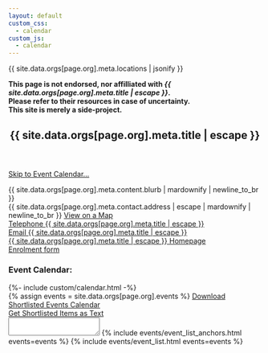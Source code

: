 ```yaml
---
layout: default
custom_css:
  - calendar
custom_js:
  - calendar
---
```

<script>const LOCATIONS = {{ site.data.orgs[page.org].meta.locations | jsonify }}</script>
{{ site.data.orgs[page.org].meta.locations | jsonify }}
<div class="disclaimer">
<strong>This page is not endorsed, nor affilliated with <em>{{ site.data.orgs[page.org].meta.title | escape }}</em>.</br>Please refer to their resources in case of uncertainty.</br>This site is merely a side-project.</strong>
</div>
<article class="post">

  <header class="post-header">
    <h1 class="post-title">{{ site.data.orgs[page.org].meta.title | escape }}</h1>
  </header>

  <a href="#event-calendar-brc">Skip to Event Calendar...</a>

  <div class="intro-text">
  <div class="blurb">
    {{ site.data.orgs[page.org].meta.content.blurb  | mardownify  | newline_to_br }}
  </div>

  <div class="address">
    {{ site.data.orgs[page.org].meta.contact.address | escape | mardownify  | newline_to_br  }}
    <a href="{{ site.data.orgs[page.org].meta.locations.college.url | escape }}">View on a Map</a>
  </div>
  <div class="tel">
    <a href="tel:{{ site.data.orgs[page.org].meta.contact.telephone | escape }}">Telephone {{ site.data.orgs[page.org].meta.title | escape }}</a>
  </div>
  <div class="email">
    <a href="mailto:{{ site.data.orgs[page.org].meta.contact.email | escape }}">Email {{ site.data.orgs[page.org].meta.title | escape }}</a>
  </div>

  <div class="www">
    <a href="{{ site.data.orgs[page.org].meta.links.www | escape }}">{{ site.data.orgs[page.org].meta.title | escape }} Homepage</a>
  </div>
  <div class="enrol">
    <a href="{{ site.data.orgs[page.org].meta.links.enrol | escape }}">Enrolment form</a>
  </div>
</div>
</article>

<h3 id="event-calendar-brc">Event Calendar:</h3>
  {%- include custom/calendar.html -%}
<div>
{% assign events = site.data.orgs[page.org].events %}
<a href="#dl-cal" onclick="downloadCalender()" id="dl-cal" class="btn green">Download Shortlisted Events Calendar</a></br>
<a href="#renshortls" onclick="renderShortlistText('renshortls')" class="btn green">Get Shortlisted Items as Text</a></br>
<textarea id="renshortls"></textarea>
{% include events/event_list_anchors.html events=events %}
{% include events/event_list.html events=events %}
</div>